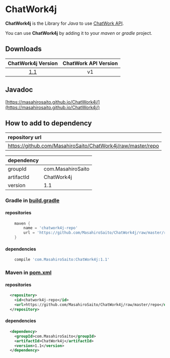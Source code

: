 # ChatWork4j

**ChatWork4j** is the Library for _Java_ to use [ChatWork API](http://developer.chatwork.com/ja/).

You can use **ChatWork4j** by adding it to your _maven_ or _gradle_ project.

## Downloads

| ChatWork4j Version | ChatWork API Version |
| :----------------: | :------------------: |
| [1.1](https://github.com/MasahiroSaito/ChatWork4j/raw/master/repo/com/MasahiroSaito/ChatWork4j/1.1/ChatWork4j-1.1.jar) | v1 |

## Javadoc

[https://masahirosaito.github.io/ChatWork4j/](https://masahirosaito.github.io/ChatWork4j/)

## How to add to dependency

| repository url                                              |
| :---------------------------------------------------------- |
| https://github.com/MasahiroSaito/ChatWork4j/raw/master/repo |

| dependency |                   |
| :--------- | :---------------- |
| groupId    | com.MasahiroSaito |
| artifactId | ChatWork4j        |
| version    | 1.1               |

### Gradle in [build.gradle]()

#### repositories

```gradle
    maven {
        name = 'chatwork4j-repo'
        url = 'https://github.com/MasahiroSaito/ChatWork4j/raw/master/repo'
    }
```

#### dependencies

```gradle
    compile 'com.MasahiroSaito:ChatWork4j:1.1'
```

### Maven in [pom.xml]()

#### repositories

```xml
  <repository>
    <id>chatwork4j-repo</id>
    <url>https://github.com/MasahiroSaito/ChatWork4j/raw/master/repo</url>
  </repository>
```

#### dependencies

```xml
  <dependency>
    <groupId>com.MasahiroSaito</groupId>
    <artifactId>ChatWork4j</artifactId>
    <version>1.1</version>
  </dependency>
```